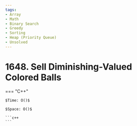 ```yaml
---
tags:
- Array
- Math
- Binary Search
- Greedy
- Sorting
- Heap (Priority Queue)
- Unsolved
---
```



# 1648. Sell Diminishing-Valued Colored Balls

=== "C++"

    $Time: O()$

    $Space: O()$

    ```c++
    ```